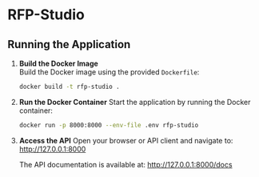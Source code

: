 # RFP-Studio

## Running the Application

1. **Build the Docker Image**  
    Build the Docker image using the provided `Dockerfile`:
    ```bash
    docker build -t rfp-studio .

2. **Run the Docker Container**
    Start the application by running the Docker container:
    ```bash
    docker run -p 8000:8000 --env-file .env rfp-studio

3. **Access the API**
    Open your browser or API client and navigate to:
    http://127.0.0.1:8000

    The API documentation is available at:
    http://127.0.0.1:8000/docs

